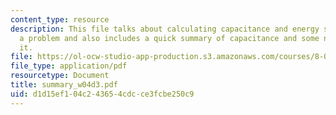 ```yaml
---
content_type: resource
description: This file talks about calculating capacitance and energy storage by solving
  a problem and also includes a quick summary of capacitance and some notes on calculating
  it.
file: https://ol-ocw-studio-app-production.s3.amazonaws.com/courses/8-02t-electricity-and-magnetism-spring-2005/d1d15ef104c243654cdcce3fcbe250c9_summary_w04d3.pdf
file_type: application/pdf
resourcetype: Document
title: summary_w04d3.pdf
uid: d1d15ef1-04c2-4365-4cdc-ce3fcbe250c9
---
```

